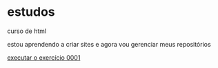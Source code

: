 # estudos
 curso de html

 estou aprendendo a criar sites e agora vou gerenciar meus repositórios

<a href="https://manoel77wilso.github.io/estudos/html_css_modu_I/ex001/"> executar o exercício 0001</a>
